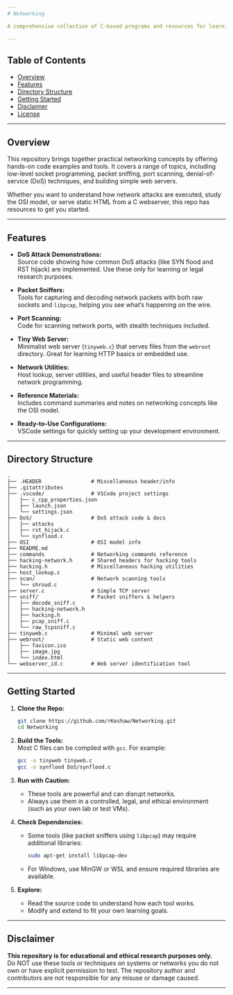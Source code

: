 ```yaml
---
# Networking

A comprehensive collection of C-based programs and resources for learning and exploring computer networking and network security. This repository is designed for students, hobbyists, and professionals who want to understand network protocols, experiment with real-world attacks (in a safe and ethical setting), and build or analyze network utilities.

---
```


## Table of Contents

- [Overview](#overview)
- [Features](#features)
- [Directory Structure](#directory-structure)
- [Getting Started](#getting-started)
- [Disclaimer](#disclaimer)
- [License](#license)

---

## Overview

This repository brings together practical networking concepts by offering hands-on code examples and tools. It covers a range of topics, including low-level socket programming, packet sniffing, port scanning, denial-of-service (DoS) techniques, and building simple web servers.

Whether you want to understand how network attacks are executed, study the OSI model, or serve static HTML from a C webserver, this repo has resources to get you started.

---

## Features

- **DoS Attack Demonstrations:**  
  Source code showing how common DoS attacks (like SYN flood and RST hijack) are implemented. Use these only for learning or legal research purposes.

- **Packet Sniffers:**  
  Tools for capturing and decoding network packets with both raw sockets and `libpcap`, helping you see what’s happening on the wire.

- **Port Scanning:**  
  Code for scanning network ports, with stealth techniques included.

- **Tiny Web Server:**  
  Minimalist web server (`tinyweb.c`) that serves files from the `webroot` directory. Great for learning HTTP basics or embedded use.

- **Network Utilities:**  
  Host lookup, server utilities, and useful header files to streamline network programming.

- **Reference Materials:**  
  Includes command summaries and notes on networking concepts like the OSI model.

- **Ready-to-Use Configurations:**  
  VSCode settings for quickly setting up your development environment.

---

## Directory Structure

```
.
├── .HEADER                # Miscellaneous header/info
├── .gitattributes
├── .vscode/               # VSCode project settings
│   ├── c_cpp_properties.json
│   ├── launch.json
│   └── settings.json
├── DoS/                   # DoS attack code & docs
│   ├── attacks
│   ├── rst_hijack.c
│   └── synflood.c
├── OSI                    # OSI model info
├── README.md
├── commands               # Networking commands reference
├── hacking-network.h      # Shared headers for hacking tools
├── hacking.h              # Miscellaneous hacking utilities
├── host_lookup.c
├── scan/                  # Network scanning tools
│   └── shroud.c
├── server.c               # Simple TCP server
├── sniff/                 # Packet sniffers & helpers
│   ├── decode_sniff.c
│   ├── hacking-network.h
│   ├── hacking.h
│   ├── pcap_sniff.c
│   └── raw_tcpsniff.c
├── tinyweb.c              # Minimal web server
├── webroot/               # Static web content
│   ├── favicon.ico
│   ├── image.jpg
│   └── index.html
└── webserver_id.c         # Web server identification tool
```

---

## Getting Started

1. **Clone the Repo:**
   ```bash
   git clone https://github.com/rKeshaw/Networking.git
   cd Networking
   ```

2. **Build the Tools:**  
   Most C files can be compiled with `gcc`. For example:
   ```bash
   gcc -o tinyweb tinyweb.c
   gcc -o synflood DoS/synflood.c
   ```

3. **Run with Caution:**  
   - These tools are powerful and can disrupt networks.
   - Always use them in a controlled, legal, and ethical environment (such as your own lab or test VMs).

4. **Check Dependencies:**  
   - Some tools (like packet sniffers using `libpcap`) may require additional libraries:
     ```bash
     sudo apt-get install libpcap-dev
     ```
   - For Windows, use MinGW or WSL and ensure required libraries are available.

5. **Explore:**  
   - Read the source code to understand how each tool works.
   - Modify and extend to fit your own learning goals.

---

## Disclaimer

**This repository is for educational and ethical research purposes only.**  
Do NOT use these tools or techniques on systems or networks you do not own or have explicit permission to test. The repository author and contributors are not responsible for any misuse or damage caused.

---

